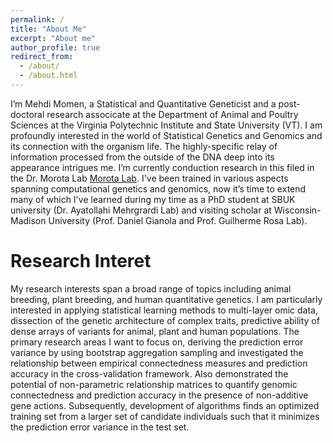 ```yaml
---
permalink: /
title: "About Me"
excerpt: "About me"
author_profile: true
redirect_from: 
  - /about/
  - /about.html
---
```

I’m Mehdi Momen, a Statistical and Quantitative Geneticist and a post-doctoral research associcate at the Department of Animal and Poultry Sciences at the Virginia Polytechnic Institute and State University (VT). I am profoundly interested in the world of Statistical Genetics and Genomics and its connection with the organism life. The highly-specific relay of information processed from the outside of the DNA deep into its appearance intrigues me. I’m currently conduction research in this filed in the Dr. Morota Lab [Morota Lab](http://morotalab.org/). I've been trained in various aspects spanning computational genetics and genomics, now it’s time to extend many of which I've learned during my time as a PhD student at SBUK university (Dr. Ayatollahi Mehrgrardi Lab) and visiting scholar at Wisconsin-Madison University (Prof. Daniel Gianola and Prof. Guilherme Rosa Lab). 


Research Interet 
======
My research interests span a broad range of topics including animal breeding, plant breeding, and human quantitative genetics. I am particularly interested in applying statistical learning methods to multi-layer omic data, dissection of the genetic architecture of complex traits, predictive ability of dense arrays of variants for animal, plant and human populations. The primary research areas I want to focus on, deriving the prediction error variance by using bootstrap aggregation sampling and investigated the relationship between empirical connectedness measures and prediction accuracy in the cross-validation framework. Also demonstrated the potential of non-parametric relationship matrices to quantify genomic connectedness and prediction accuracy in the presence of non-additive gene actions. Subsequently, development of algorithms finds an optimized training set from a larger set of candidate individuals such that it minimizes the prediction error variance in the test set. 
